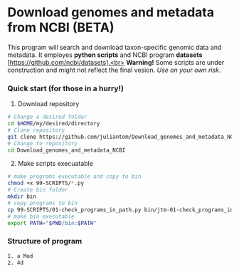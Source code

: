 # Download genomes and metadata from NCBI (BETA)
This program will search and download taxon-specific genomic data and metadata. It employes **python scripts** and NCBI program **datasets** [https://github.com/ncbi/datasets].<br>
**Warning!** Some scripts are under construction and might not reflect the final vesion. *Use on your own risk*.<br>
### Quick start (for those in a hurry!)
1. Download repository 
```bash
# Change a desired folder
cd $HOME/my/desired/directory
# Clone repository
git clone https://github.com/juliantom/Download_genomes_and_metadata_NCBI.git
# Change to repository
cd Download_genomes_and_metadata_NCBI
```
2. Make scripts execuatable
```bash
# make programs executable and copy to bin
chmod +x 99-SCRIPTS/*.py
# Create bin folder
mkdir bin
# copy programs to bin
cp 99-SCRIPTS/01-check_programs_in_path.py bin/jtm-01-check_programs_in_path.py
# make bin executable
export PATH="$PWD/bin:$PATH"
```
### Structure of program
```bash
1. a Mod
2. 4d
```